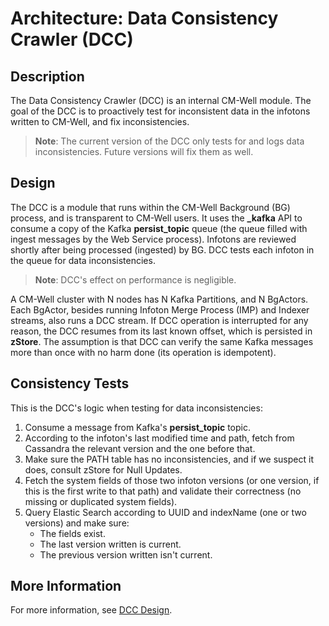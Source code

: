 # Architecture: Data Consistency Crawler (DCC) #

## Description ##

The Data Consistency Crawler (DCC) is an internal CM-Well module. The goal of the DCC is to proactively test for inconsistent data in the infotons written to CM-Well, and fix inconsistencies.

>**Note**: The current version of the DCC only tests for and logs data inconsistencies. Future versions will fix them as well.

## Design ##

The DCC is a module that runs within the CM-Well Background (BG) process, and is transparent to CM-Well users. It uses the **_kafka** API to consume a copy of the Kafka **persist_topic** queue (the queue filled with ingest messages by the Web Service process). Infotons are reviewed shortly after being processed (ingested) by BG. DCC tests each infoton in the queue for data inconsistencies. 

>**Note**: DCC's effect on performance is negligible.

A CM-Well cluster with N nodes has N Kafka Partitions, and N BgActors. Each BgActor, besides running Infoton Merge Process (IMP) and Indexer streams,  also runs a DCC stream. If DCC operation is interrupted for any reason, the DCC resumes from its last known offset, which is persisted in **zStore**. The assumption is that DCC can verify the same Kafka messages more than once with no harm done (its operation is idempotent).

## Consistency Tests ##

This is the DCC's logic when testing for data inconsistencies:

1. Consume a message from Kafka's **persist_topic** topic.
1. According to the infoton's last modified time and path, fetch from Cassandra the relevant version and the one before that.
1. Make sure the PATH table has no inconsistencies, and if we suspect it does, consult zStore for Null Updates.
1. Fetch the system fields of those two infoton versions (or one version, if this is the first write to that path) and validate their correctness (no missing or duplicated system fields).
1. Query Elastic Search according to UUID and indexName (one or two versions) and make sure:
    - The fields exist.
    - The last version written is current.
    - The previous version written isn't current.

## More Information ##

For more information, see [DCC Design](https://github.com/thomsonreuters/CM-Well/blob/master/blps/blp-702-data-consistency-crawler.md).

